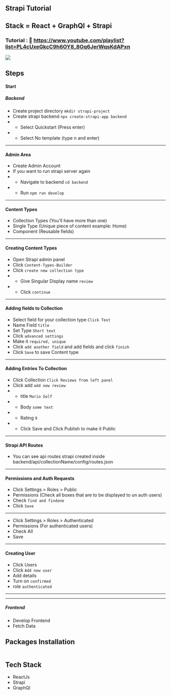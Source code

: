 ## Strapi Tutorial

## Stack = React + GraphQl + Strapi

### Tutorial : :link: https://www.youtube.com/playlist?list=PL4cUxeGkcC9h6OY8_8Oq6JerWqsKdAPxn

<img src='./src/images/home.png'>

## Steps

#### Start

##### Backend

- Create project directory `mkdir strapi-project`
- Create strapi backend `npx create-strapi-app backend`
- - Select Quickstart (Press enter)
- - Select No template (type n and enter)

---

#### Admin Area

- Create Admin Account
- If you want to run strapi server again
- - Navigate to backend `cd backend`
- - Run `npm run develop`

---

#### Content Types

- Collection Types (You'll have more than one)
- Single Type (Unique piece of content example: Home)
- Component (Reusable fields)

---

#### Creating Content Types

- Open Strapi admin panel
- Click `Content-Types-Builder`
- Click `create new collection type`
- - Give Singular Display name `review`
- - Click `continue`

---

#### Adding fields to Collection

- Select field for your collection type `Click Text`
- Name Field `title`
- Set Type `Short text`
- Click `advanced settings`
- Make it `required, unique`
- Click `add another field` and add fields and click `finish`
- Click `Save` to save Content type

---

#### Adding Entries To Collection

- Click Collection `Click Reviews from left panel`
- Click add `add new review`
- - title `Mario Golf`
- - Body `some text`
- - Rating `9`
- - Click Save and Click Publish to make it Public

---

#### Strapi API Routes

- You can see api routes strapi created inside backend/api/collectionName/config/routes.json

---

#### Permissions and Auth Requests

- Click Settings > Roles > Public
- Permissions (Check all boxes that are to be displayed to un auth users)
- Check `find and findone`
- Click `Save`

---

- Click Settings > Roles > Authenticated
- Permissions (For authenticated users)
- Check All
- Save

---

#### Creating User

- Click Users
- Click `Add new user`
- Add details
- Turn on `confirmed`
- role `authenticated`

---

---

##### Frontend

- Develop Frontend
- Fetch Data

## Packages Installation

```bash

```

## Tech Stack

- ReactJs
- Strapi
- GraphQl
